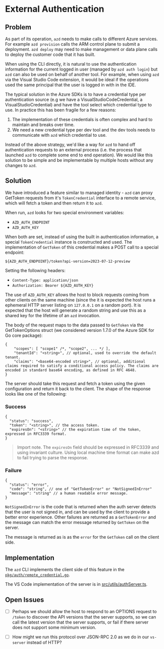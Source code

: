 # External Authentication

## Problem

As part of its operation, `azd` needs to make calls to different Azure services. For example `azd provision` calls the ARM control plane to submit a deployment. `azd deploy` may need to make management or data plane calls to deploy the customer code that it has built.

When using the CLI directly, it is natural to use the authentication information for the current logged in user (managed by `azd auth login`) but `azd` can also be used on behalf of another tool.  For example, when using `azd` via the Visual Studio Code extension, it would be ideal if the operations used the same principal that the user is logged in with in the IDE.

The typical solution in the Azure SDKs is to have a credential type per authentication source (e.g we have a VisualStudioCodeCredential, a VisualStudioCredential) and have the tool select which credential type to use. In practice this has been fragile for a few reasons:

1. The implementation of these credentials is often complex and hard to maintain and breaks over time.
2. We need a new credential type per dev tool and the dev tools needs to communicate with `azd` which credential to use.

Instead of the above strategy, we'd like a way for `azd` to hand off authentication requests to an external process (i.e. the process that launched `azd` to complete some end to end operation). We would like this solution to be simple and be implementable by multiple hosts without any changes to `azd`.

## Solution

We have introduced a feature similar to managed identity - `azd` can proxy GetToken requests from it's `TokenCredential` interface to a remote service, which will fetch a token and then return it to `azd`.

When run, `azd` looks for two special environment variables:

- `AZD_AUTH_ENDPOINT`
- `AZD_AUTH_KEY`

When both are set, instead of using the built in authentication information, a special `TokenCredential` instance is constructed and used. The implementation of `GetToken` of this credential makes a POST call to a special endpoint:

`${AZD_AUTH_ENDPOINT}/token?api-version=2023-07-12-preview`

Setting the following headers:

- `Content-Type: application/json`
- `Authorization: Bearer ${AZD_AUTH_KEY}`

The use of `AZD_AUTH_KEY` allows the host to block requests coming from other clients on the same machine (since the it is expected the host runs a ephemeral HTTP server listing on `127.0.0.1` on a random port). It is expected that the host will generate a random string and use this as a shared key for the lifetime of an `azd` invocation.

The body of the request maps to the data passed to `GetToken` via the GetTokenOptions struct (we considered version 1.7.0 of the Azure SDK for Go core package):

```jsonc
{
    "scopes": [ "scope1" /*, "scope2", ... */ ],
    "tenantId": "<string>", // optional, used to override the default tenant.
    "claims": "<base64-encoded string>", // optional, additional claims required to satisfy a conditional access policy. The claims are encoded in standard base64 encoding, as defined in RFC 4648.
}
```

The server should take this request and fetch a token using the given configuration and return it back to the client.  The shape of the response looks like one of the following:

### Success

```jsonc
{
  "status": "success",
  "token": "<string>", // the access token.
  "expiresOn": "<string>" // the expiration time of the token, expressed in RFC3339 format.
}
```

> Import note. The `expiresOn` field should be expressed in RFC3339 and using invariant culture. Using local machine time format can make azd to fail trying to parse the response.

### Failure

```jsonc
{
  "status": "error",
  "code": "string", // one of "GetTokenError" or "NotSignedInError"
  "message": "string" // a human readable error message.
}
```

`NotSignedInError` is the code that is returned when the auth server detects that the user is not signed in, and can be used by the client to provide a better error experience.  Other failures are returned as a `GetTokenError` and the message can match the error message returned by `GetToken` on the server.

The message is returned as is as the `error` for the `GetToken` call on the client side.

## Implementation

The `azd` CLI implements the client side of this feature in the [`pkg/auth/remote_credential.go`](../pkg/auth/remote_credential.go).

The VS Code implementation of the server is in [src/utils/authServer.ts](../../../ext/vscode/src/utils/).

## Open Issues

- [ ] Perhaps we should allow the host to respond to an OPTIONS request to `/token` to discover the API versions that the server supports, so we can call the latest version that the server supports, or fail if there server does not support some minimum version.

- [ ] How might we run this protocol over JSON-RPC 2.0 as we do in our `vs-server` instead of HTTP?
